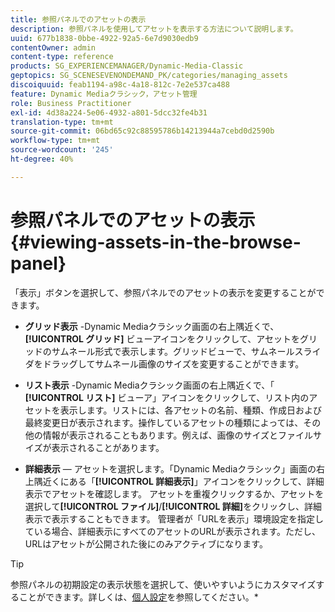 ```yaml
---
title: 参照パネルでのアセットの表示
description: 参照パネルを使用してアセットを表示する方法について説明します。
uuid: 677b1838-0bbe-4922-92a5-6e7d9030edb9
contentOwner: admin
content-type: reference
products: SG_EXPERIENCEMANAGER/Dynamic-Media-Classic
geptopics: SG_SCENESEVENONDEMAND_PK/categories/managing_assets
discoiquuid: feab1194-a98c-4a18-812c-7e2e537ca488
feature: Dynamic Mediaクラシック，アセット管理
role: Business Practitioner
exl-id: 4d38a224-5e06-4932-a801-5dcc32fe4b31
translation-type: tm+mt
source-git-commit: 06bd65c92c88595786b14213944a7cebd0d2590b
workflow-type: tm+mt
source-wordcount: '245'
ht-degree: 40%

---
```


# 参照パネルでのアセットの表示{#viewing-assets-in-the-browse-panel}

「表示」ボタンを選択して、参照パネルでのアセットの表示を変更することができます。

* **グリッド表示** -Dynamic Mediaクラシック画面の右上隅近くで、 **[!UICONTROL グリッド]** ビューアイコンをクリックして、アセットをグリッドのサムネール形式で表示します。グリッドビューで、サムネールスライダをドラッグしてサムネール画像のサイズを変更することができます。

* **リスト表示** -Dynamic Mediaクラシック画面の右上隅近くで、「 **[!UICONTROL リスト]** ビューア」アイコンをクリックして、リスト内のアセットを表示します。リストには、各アセットの名前、種類、作成日および最終変更日が表示されます。操作しているアセットの種類によっては、その他の情報が表示されることもあります。例えば、画像のサイズとファイルサイズが表示されることがあります。

* **詳細表示**  — アセットを選択します。「Dynamic Mediaクラシック」画面の右上隅近くにある「**[!UICONTROL 詳細表示]**」アイコンをクリックして、詳細表示でアセットを確認します。 アセットを重複クリックするか、アセットを選択して&#x200B;**[!UICONTROL ファイル]**/**[!UICONTROL 詳細]**&#x200B;をクリックし、詳細表示で表示することもできます。 管理者が「URLを表示」環境設定を指定している場合、詳細表示にすべてのアセットのURLが表示されます。ただし、URLはアセットが公開された後にのみアクティブになります。

>[!TIP]
>
>参照パネルの初期設定の表示状態を選択して、使いやすいようにカスタマイズすることができます。詳しくは、[個人設定](personal-setup.md#personal_setup)を参照してください。*
